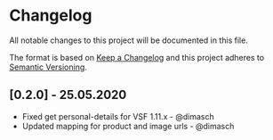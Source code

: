# Changelog
All notable changes to this project will be documented in this file.

The format is based on [Keep a Changelog](https://keepachangelog.com/en/1.0.0/)
and this project adheres to [Semantic Versioning](https://semver.org/spec/v2.0.0.html).

## [0.2.0] - 25.05.2020
- Fixed get personal-details for VSF 1.11.x - @dimasch
- Updated mapping for product and image urls - @dimasch